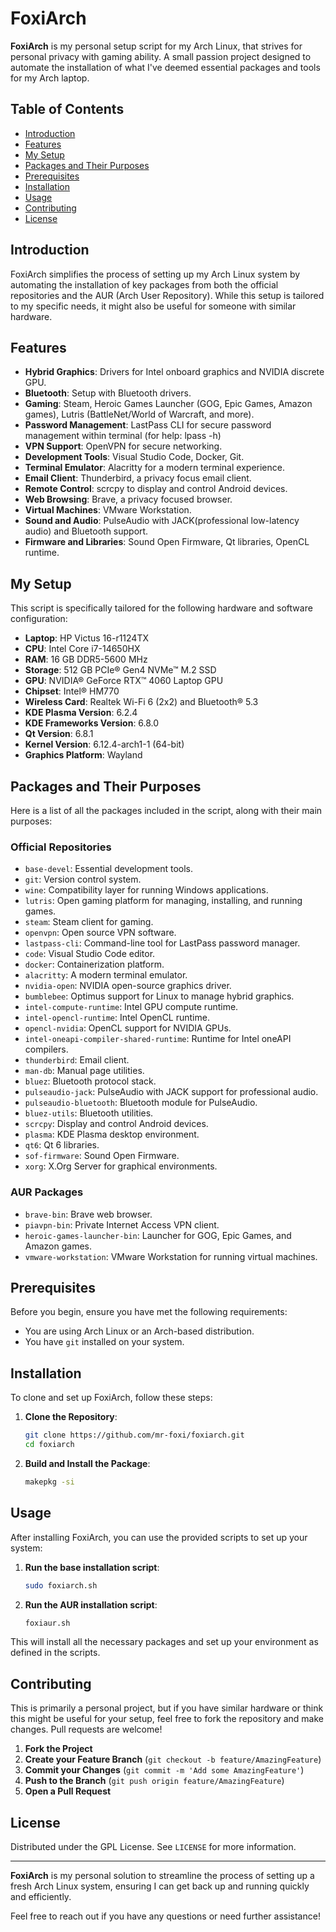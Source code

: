 # FoxiArch

**FoxiArch** is my personal setup script for my Arch Linux, that strives for personal privacy with gaming ability. 
A small passion project designed to automate the installation of what I've deemed essential packages and tools for my Arch laptop.

## Table of Contents
- [Introduction](#introduction)
- [Features](#features)
- [My Setup](#my-setup)
- [Packages and Their Purposes](#packages-and-their-purposes)
- [Prerequisites](#prerequisites)
- [Installation](#installation)
- [Usage](#usage)
- [Contributing](#contributing)
- [License](#license)

## Introduction
FoxiArch simplifies the process of setting up my Arch Linux system by automating the installation of key packages from both the official repositories and the AUR (Arch User Repository). 
While this setup is tailored to my specific needs, it might also be useful for someone with similar hardware.

## Features
- **Hybrid Graphics**: Drivers for Intel onboard graphics and NVIDIA discrete GPU.
- **Bluetooth**: Setup with Bluetooth drivers.
- **Gaming**: Steam, Heroic Games Launcher (GOG, Epic Games, Amazon games), Lutris (BattleNet/World of Warcraft, and more).
- **Password Management**: LastPass CLI for secure password management within terminal (for help: lpass -h)
- **VPN Support**: OpenVPN for secure networking.
- **Development Tools**: Visual Studio Code, Docker, Git.
- **Terminal Emulator**: Alacritty for a modern terminal experience.
- **Email Client**: Thunderbird, a privacy focus email client.
- **Remote Control**: scrcpy to display and control Android devices.
- **Web Browsing**: Brave, a privacy focused browser.
- **Virtual Machines**: VMware Workstation.
- **Sound and Audio**: PulseAudio with JACK(professional low-latency audio) and Bluetooth support.
- **Firmware and Libraries**: Sound Open Firmware, Qt libraries, OpenCL runtime.

## My Setup
This script is specifically tailored for the following hardware and software configuration:
- **Laptop**: HP Victus 16-r1124TX
- **CPU**: Intel Core i7-14650HX
- **RAM**: 16 GB DDR5-5600 MHz
- **Storage**: 512 GB PCIe® Gen4 NVMe™ M.2 SSD
- **GPU**: NVIDIA® GeForce RTX™ 4060 Laptop GPU
- **Chipset**: Intel® HM770
- **Wireless Card**: Realtek Wi-Fi 6 (2x2) and Bluetooth® 5.3
- **KDE Plasma Version**: 6.2.4
- **KDE Frameworks Version**: 6.8.0
- **Qt Version**: 6.8.1
- **Kernel Version**: 6.12.4-arch1-1 (64-bit)
- **Graphics Platform**: Wayland

## Packages and Their Purposes
Here is a list of all the packages included in the script, along with their main purposes:

### Official Repositories
- `base-devel`: Essential development tools.
- `git`: Version control system.
- `wine`: Compatibility layer for running Windows applications.
- `lutris`: Open gaming platform for managing, installing, and running games.
- `steam`: Steam client for gaming.
- `openvpn`: Open source VPN software.
- `lastpass-cli`: Command-line tool for LastPass password manager.
- `code`: Visual Studio Code editor.
- `docker`: Containerization platform.
- `alacritty`: A modern terminal emulator.
- `nvidia-open`: NVIDIA open-source graphics driver.
- `bumblebee`: Optimus support for Linux to manage hybrid graphics.
- `intel-compute-runtime`: Intel GPU compute runtime.
- `intel-opencl-runtime`: Intel OpenCL runtime.
- `opencl-nvidia`: OpenCL support for NVIDIA GPUs.
- `intel-oneapi-compiler-shared-runtime`: Runtime for Intel oneAPI compilers.
- `thunderbird`: Email client.
- `man-db`: Manual page utilities.
- `bluez`: Bluetooth protocol stack.
- `pulseaudio-jack`: PulseAudio with JACK support for professional audio.
- `pulseaudio-bluetooth`: Bluetooth module for PulseAudio.
- `bluez-utils`: Bluetooth utilities.
- `scrcpy`: Display and control Android devices.
- `plasma`: KDE Plasma desktop environment.
- `qt6`: Qt 6 libraries.
- `sof-firmware`: Sound Open Firmware.
- `xorg`: X.Org Server for graphical environments.

### AUR Packages
- `brave-bin`: Brave web browser.
- `piavpn-bin`: Private Internet Access VPN client.
- `heroic-games-launcher-bin`: Launcher for GOG, Epic Games, and Amazon games.
- `vmware-workstation`: VMware Workstation for running virtual machines.

## Prerequisites
Before you begin, ensure you have met the following requirements:
- You are using Arch Linux or an Arch-based distribution.
- You have `git` installed on your system.

## Installation
To clone and set up FoxiArch, follow these steps:

1. **Clone the Repository**:
    ```bash
    git clone https://github.com/mr-foxi/foxiarch.git
    cd foxiarch
    ```

2. **Build and Install the Package**:
    ```bash
    makepkg -si
    ```

## Usage
After installing FoxiArch, you can use the provided scripts to set up your system:

1. **Run the base installation script**:
    ```bash
    sudo foxiarch.sh
    ```

2. **Run the AUR installation script**:
    ```bash
    foxiaur.sh
    ```

This will install all the necessary packages and set up your environment as defined in the scripts.

## Contributing
This is primarily a personal project, but if you have similar hardware or think this might be useful for your setup, feel free to fork the repository and make changes. Pull requests are welcome!

1. **Fork the Project**
2. **Create your Feature Branch** (`git checkout -b feature/AmazingFeature`)
3. **Commit your Changes** (`git commit -m 'Add some AmazingFeature'`)
4. **Push to the Branch** (`git push origin feature/AmazingFeature`)
5. **Open a Pull Request**

## License
Distributed under the GPL License. See `LICENSE` for more information.

---

**FoxiArch** is my personal solution to streamline the process of setting up a fresh Arch Linux system, ensuring I can get back up and running quickly and efficiently.

Feel free to reach out if you have any questions or need further assistance!
